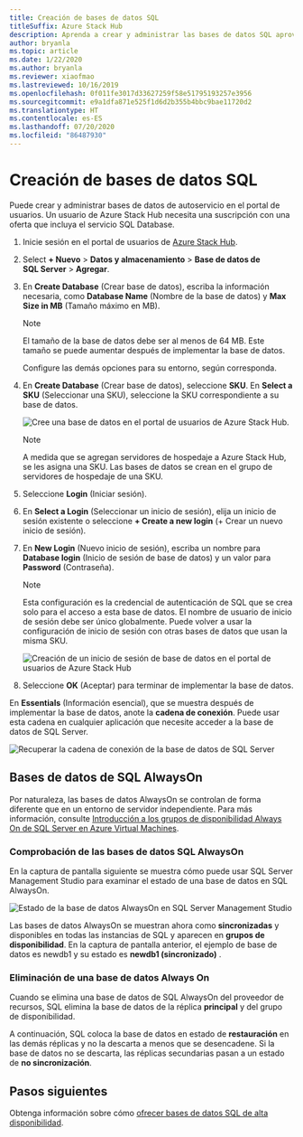 ```yaml
---
title: Creación de bases de datos SQL
titleSuffix: Azure Stack Hub
description: Aprenda a crear y administrar las bases de datos SQL aprovisionadas con el adaptador del proveedor de recursos de SQL.
author: bryanla
ms.topic: article
ms.date: 1/22/2020
ms.author: bryanla
ms.reviewer: xiaofmao
ms.lastreviewed: 10/16/2019
ms.openlocfilehash: 0f011fe3017d33627259f58e51795193257e3956
ms.sourcegitcommit: e9a1dfa871e525f1d6d2b355b4bbc9bae11720d2
ms.translationtype: HT
ms.contentlocale: es-ES
ms.lasthandoff: 07/20/2020
ms.locfileid: "86487930"
---
```

# <a name="create-sql-databases"></a>Creación de bases de datos SQL

Puede crear y administrar bases de datos de autoservicio en el portal de usuarios. Un usuario de Azure Stack Hub necesita una suscripción con una oferta que incluya el servicio SQL Database.

1. Inicie sesión en el portal de usuarios de [Azure Stack Hub](azure-stack-overview.md).

2. Select **+ Nuevo** &gt; **Datos y almacenamiento** &gt; **Base de datos de SQL Server** &gt; **Agregar**.

3. En **Create Database** (Crear base de datos), escriba la información necesaria, como **Database Name** (Nombre de la base de datos) y **Max Size in MB** (Tamaño máximo en MB).

   >[!NOTE]
   >El tamaño de la base de datos debe ser al menos de 64 MB. Este tamaño se puede aumentar después de implementar la base de datos.

   Configure las demás opciones para su entorno, según corresponda.

4. En **Create Database** (Crear base de datos), seleccione **SKU**. En **Select a SKU** (Seleccionar una SKU), seleccione la SKU correspondiente a su base de datos.

   ![Cree una base de datos en el portal de usuarios de Azure Stack Hub.](./media/azure-stack-sql-rp-deploy/newsqldba.png)

   >[!NOTE]
   >A medida que se agregan servidores de hospedaje a Azure Stack Hub, se les asigna una SKU. Las bases de datos se crean en el grupo de servidores de hospedaje de una SKU.

5. Seleccione **Login** (Iniciar sesión).

6. En **Select a Login** (Seleccionar un inicio de sesión), elija un inicio de sesión existente o seleccione **+ Create a new login** (+ Crear un nuevo inicio de sesión).

7. En **New Login** (Nuevo inicio de sesión), escriba un nombre para **Database login** (Inicio de sesión de base de datos) y un valor para **Password** (Contraseña).

   >[!NOTE]
   >Esta configuración es la credencial de autenticación de SQL que se crea solo para el acceso a esta base de datos. El nombre de usuario de inicio de sesión debe ser único globalmente. Puede volver a usar la configuración de inicio de sesión con otras bases de datos que usan la misma SKU.

   ![Creación de un inicio de sesión de base de datos en el portal de usuarios de Azure Stack Hub](./media/azure-stack-sql-rp-deploy/create-new-login-a.png)

8. Seleccione **OK** (Aceptar) para terminar de implementar la base de datos.

En **Essentials** (Información esencial), que se muestra después de implementar la base de datos, anote la **cadena de conexión**. Puede usar esta cadena en cualquier aplicación que necesite acceder a la base de datos de SQL Server.

![Recuperar la cadena de conexión de la base de datos de SQL Server](./media/azure-stack-sql-rp-deploy/sql-db-settings-a.png)

## <a name="sql-always-on-databases"></a>Bases de datos de SQL AlwaysOn

Por naturaleza, las bases de datos AlwaysOn se controlan de forma diferente que en un entorno de servidor independiente. Para más información, consulte [Introducción a los grupos de disponibilidad Always On de SQL Server en Azure Virtual Machines](/azure/virtual-machines/windows/sql/virtual-machines-windows-portal-sql-availability-group-overview).

### <a name="verify-sql-always-on-databases"></a>Comprobación de las bases de datos SQL AlwaysOn

En la captura de pantalla siguiente se muestra cómo puede usar SQL Server Management Studio para examinar el estado de una base de datos en SQL AlwaysOn.

![Estado de la base de datos AlwaysOn en SQL Server Management Studio](./media/azure-stack-sql-rp-deploy/verify-always-on.png)

Las bases de datos AlwaysOn se muestran ahora como **sincronizadas** y disponibles en todas las instancias de SQL y aparecen en **grupos de disponibilidad**. En la captura de pantalla anterior, el ejemplo de base de datos es newdb1 y su estado es **newdb1 (sincronizado)** .

### <a name="delete-an-always-on-database"></a>Eliminación de una base de datos Always On

Cuando se elimina una base de datos de SQL AlwaysOn del proveedor de recursos, SQL elimina la base de datos de la réplica **principal** y del grupo de disponibilidad.

A continuación, SQL coloca la base de datos en estado de **restauración** en las demás réplicas y no la descarta a menos que se desencadene. Si la base de datos no se descarta, las réplicas secundarias pasan a un estado de **no sincronización**.

## <a name="next-steps"></a>Pasos siguientes

Obtenga información sobre cómo [ofrecer bases de datos SQL de alta disponibilidad](azure-stack-tutorial-sql.md).
